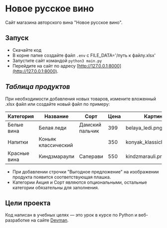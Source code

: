 # Новое русское вино

Сайт магазина авторского вина "Новое русское вино".

## Запуск

- Скачайте код
- В корне папке создайте файл ```.env``` с FILE_DATA='/путь к файлу.xlsx'
- Запустите сайт командой 
  ```python3 main.py```
- Перейдите на сайт по адресу [http://127.0.0.1:8000](http://127.0.0.1:8000).


## *Таблица продуктов*

При необходимости добавления новых товаров, измените вложенный .xlsx файл или создайте новый файл по примеру:

| **Категория**   | **Название**        | **Сорт**        | **Цена** | **Картинка**             | **Акция**            |
| --------------- | ------------------- | --------------- | -------- | ------------------------ | -------------------- |
| Белые вина      | Белая леди          | Дамский пальчик | 399      | belaya_ledi.png          | Выгодное предложение |
| Напитки         | Коньяк классический |                 | 350      | konyak_klassicheskyi.png |                      |
| Красные вина    | Киндзмараули        | Саперави        | 550      | kindzmarauli.png         |                      |

- При добавлении строчки "Выгодное предложение" на изображении продукта появится соответствующая плашка. 
- Категории Акция и Сорт являются опциональными, остальные категории обязательны для заполнения.


## Цели проекта

Код написан в учебных целях — это урок в курсе по Python и веб-разработке на сайте [Devman](https://dvmn.org).
